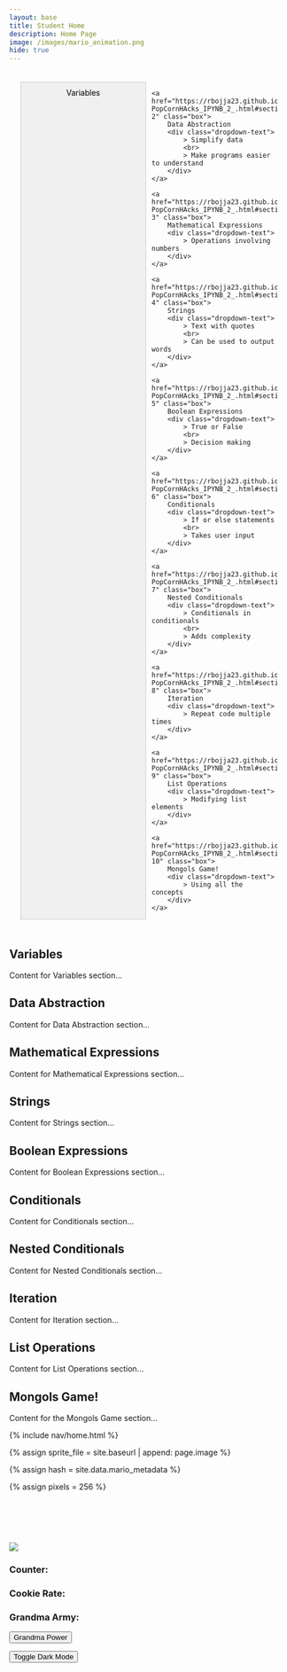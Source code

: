 ```yaml
---
layout: base
title: Student Home 
description: Home Page
image: /images/mario_animation.png
hide: true
---
```



<style>
    .grid-container {
        display: grid;
        grid-template-columns: repeat(auto-fill, minmax(150px, 1fr));
        gap: 10px;
        padding: 20px;
    }
    
    .box {
        background-color: #f0f0f0;
        border: 1px solid #ccc;
        padding: 10px;
        text-align: center;
        position: relative;
        text-decoration: none;
        color: black;
        transition: background-color 0.3s;
    }

    .box:hover {
        background-color: #e0e0e0;
    }

    .dropdown-text {
        display: none;
        position: absolute;
        top: 100%;
        left: 50%;
        transform: translateX(-50%);
        background-color: white;
        border: 1px solid #ccc;
        padding: 5px;
        z-index: 1;
        white-space: nowrap;
    }

    .box:hover .dropdown-text {
        display: block;
    }
</style>

<div class="grid-container">
    <a href="https://rbojja23.github.io/rohan_2025/2024/09/05/Sprint2A-PopCornHAcks_IPYNB_2_.html#section3-1" class="box">
        Variables
        <div class="dropdown-text">
            > Store data values
            <br>
            > Holding information
        </div>
    </a>

    <a href="https://rbojja23.github.io/rohan_2025/2024/09/05/Sprint2A-PopCornHAcks_IPYNB_2_.html#section3-2" class="box">
        Data Abstraction
        <div class="dropdown-text">
            > Simplify data
            <br>
            > Make programs easier to understand
        </div>
    </a>

    <a href="https://rbojja23.github.io/rohan_2025/2024/09/05/Sprint2A-PopCornHAcks_IPYNB_2_.html#section3-3" class="box">
        Mathematical Expressions
        <div class="dropdown-text">
            > Operations involving numbers
        </div>
    </a>

    <a href="https://rbojja23.github.io/rohan_2025/2024/09/05/Sprint2A-PopCornHAcks_IPYNB_2_.html#section3-4" class="box">
        Strings
        <div class="dropdown-text">
            > Text with quotes
            <br>
            > Can be used to output words
        </div>
    </a>

    <a href="https://rbojja23.github.io/rohan_2025/2024/09/05/Sprint2A-PopCornHAcks_IPYNB_2_.html#section3-5" class="box">
        Boolean Expressions
        <div class="dropdown-text">
            > True or False
            <br>
            > Decision making
        </div>
    </a>

    <a href="https://rbojja23.github.io/rohan_2025/2024/09/05/Sprint2A-PopCornHAcks_IPYNB_2_.html#section3-6" class="box">
        Conditionals
        <div class="dropdown-text">
            > If or else statements
            <br>
            > Takes user input
        </div>
    </a>

    <a href="https://rbojja23.github.io/rohan_2025/2024/09/05/Sprint2A-PopCornHAcks_IPYNB_2_.html#section3-7" class="box">
        Nested Conditionals
        <div class="dropdown-text">
            > Conditionals in conditionals
            <br>
            > Adds complexity
        </div>
    </a>

    <a href="https://rbojja23.github.io/rohan_2025/2024/09/05/Sprint2A-PopCornHAcks_IPYNB_2_.html#section3-8" class="box">
        Iteration
        <div class="dropdown-text">
            > Repeat code multiple times
        </div>
    </a>

    <a href="https://rbojja23.github.io/rohan_2025/2024/09/05/Sprint2A-PopCornHAcks_IPYNB_2_.html#section3-9" class="box">
        List Operations
        <div class="dropdown-text">
            > Modifying list elements
        </div>
    </a>

    <a href="https://rbojja23.github.io/rohan_2025/2024/09/05/Sprint2A-PopCornHAcks_IPYNB_2_.html#section3-10" class="box">
        Mongols Game!
        <div class="dropdown-text">
            > Using all the concepts
        </div>
    </a>
</div>



<section id="section3-1">
    <h2>Variables</h2>
    <p>Content for Variables section...</p>
</section>

<section id="section3-2">
    <h2>Data Abstraction</h2>
    <p>Content for Data Abstraction section...</p>
</section>

<section id="section3-3">
    <h2>Mathematical Expressions</h2>
    <p>Content for Mathematical Expressions section...</p>
</section>

<section id="section3-4">
    <h2>Strings</h2>
    <p>Content for Strings section...</p>
</section>

<section id="section3-5">
    <h2>Boolean Expressions</h2>
    <p>Content for Boolean Expressions section...</p>
</section>

<section id="section3-6">
    <h2>Conditionals</h2>
    <p>Content for Conditionals section...</p>
</section>

<section id="section3-7">
    <h2>Nested Conditionals</h2>
    <p>Content for Nested Conditionals section...</p>
</section>

<section id="section3-8">
    <h2>Iteration</h2>
    <p>Content for Iteration section...</p>
</section>

<section id="section3-9">
    <h2>List Operations</h2>
    <p>Content for List Operations section...</p>
</section>

<section id="section3-10">
    <h2>Mongols Game!</h2>
    <p>Content for the Mongols Game section...</p>
</section>






<!-- Liquid:  statements -->

<!-- Include submenu from _includes to top of pages -->
{% include nav/home.html %}
<!--- Concatenation of site URL to frontmatter image  --->
{% assign sprite_file = site.baseurl | append: page.image %}
<!--- Has is a list variable containing mario metadata for sprite --->
{% assign hash = site.data.mario_metadata %}  
<!--- Size width/height of Sprit images --->
{% assign pixels = 256 %}

<!--- HTML for page contains <p> tag named "Mario" and class properties for a "sprite"  -->


<p id="mario" class="sprite"></p>

<style>
  .fade-rotate {
    animation: fadeInRotate 2s forwards;
  }

  @keyframes fadeInRotate {
    0% { opacity: 0; transform: rotate(0deg); }
    100% { opacity: 1; transform: rotate(360deg); }
  }
</style>

<h1 class="fade-rotate">Cookie Clicker!</h1>
<img id="cookie" onclick="cookiePress()" src="https://upload.wikimedia.org/wikipedia/commons/thumb/f/f1/2ChocolateChipCookies.jpg/250px-2ChocolateChipCookies.jpg">
<h3 id="counter">Counter:</h3>
<h3 id="rate">Cookie Rate:</h3>
<h3 id="grandma-list">Grandma Army: </h3>
<div>
  <button onclick="grandmaPress()" id="grandma-btn">Grandma Power</button>
</div>
  
<!--- Embedded Cascading Style Sheet (CSS) rules, 
        define how HTML elements look 
--->
<style>

body.dark-mode {
  background-color: black;
  color: white;
}

a {
  color: blue;
}

body.dark-mode a {
  color: white;
}

.page-header {
  background-color: #f5f5f5;
  color: black;
}

body.dark-mode .page-header {
  background-color: black;
  color: white;
}

.btn {
  background-color: #eeeeee;
  color: black;
  border: 2px solid black;
}

body.dark-mode .btn {
  background-color: black;
  color: white;
  border: 2px solid white;
}

/* Dark mode styles for code blocks, tables, etc. */
body.dark-mode code {
  background-color: #333333;
  color: white;
}

body.dark-mode pre {
  background-color: #333333;
  color: white;
  border-color: #555555;
}

body.dark-mode blockquote {
  color: white;
  border-left-color: #555555;
}

body.dark-mode hr {
  background-color: #555555;
}

body.dark-mode table {
  border-color: #555555;
}

body.dark-mode th, body.dark-mode td {
  border-color: #555555;
}

body.dark-mode .site-footer {
  border-top-color: #555555;
}

  /*CSS style rules for the id and class of the sprite...
  */
  .sprite {
    height: {{pixels}}px;
    width: {{pixels}}px;
    background-image: url('{{sprite_file}}');
    background-repeat: no-repeat;
  }

  /*background position of sprite element
  */
  #mario {
    background-position: calc({{animations[0].col}} * {{pixels}} * -1px) calc({{animations[0].row}} * {{pixels}}* -1px);
  }
</style>

<script>
  function shopbtn(){
    rate = 1
    btn = docuemnt.getElementById("btn")
    rate += 2
  }
</script>

<!--- Embedded executable code--->
<script>
  ////////// convert YML hash to javascript key:value objects /////////

  var mario_metadata = {}; //key, value object
  {% for key in hash %}  
  
  var key = "{{key | first}}"  //key
  var values = {} //values object
  values["row"] = {{key.row}}
  values["col"] = {{key.col}}
  values["frames"] = {{key.frames}}
  mario_metadata[key] = values; //key with values added

  {% endfor %}

  ////////// game object for player /////////

  class Mario {
    constructor(meta_data) {
      this.tID = null;  //capture setInterval() task ID
      this.positionX = 0;  // current position of sprite in X direction
      this.currentSpeed = 0;
      this.marioElement = document.getElementById("mario"); //HTML element of sprite
      this.pixels = {{pixels}}; //pixel offset of images in the sprite, set by liquid constant
      this.interval = 100; //animation time interval
      this.obj = meta_data;
      this.marioElement.style.position = "absolute";
    }

    animate(obj, speed) {
      let frame = 0;
      const row = obj.row * this.pixels;
      this.currentSpeed = speed;

      this.tID = setInterval(() => {
        const col = (frame + obj.col) * this.pixels;
        this.marioElement.style.backgroundPosition = `-${col}px -${row}px`;
        this.marioElement.style.left = `${this.positionX}px`;

        this.positionX += speed;
        frame = (frame + 1) % obj.frames;

        const viewportWidth = window.innerWidth;
        if (this.positionX > viewportWidth - this.pixels) {
          document.documentElement.scrollLeft = this.positionX - viewportWidth + this.pixels;
        }
      }, this.interval);
    }

    startWalking() {
      this.stopAnimate();
      this.animate(this.obj["Walk"], 3);
    }

    startRunning() {
      this.stopAnimate();
      this.animate(this.obj["Run1"], 6);
    }

    startPuffing() {
      this.stopAnimate();
      this.animate(this.obj["Puff"], 0);
    }

    startCheering() {
      this.stopAnimate();
      this.animate(this.obj["Cheer"], 0);
    }

    startFlipping() {
      this.stopAnimate();
      this.animate(this.obj["Flip"], 0);
    }

    startResting() {
      this.stopAnimate();
      this.animate(this.obj["Rest"], 0);
    }

    stopAnimate() {
      clearInterval(this.tID);
    }
  }

  const mario = new Mario(mario_metadata);

  ////////// event control /////////

  window.addEventListener("keydown", (event) => {
    if (event.key === "ArrowRight") {
      event.preventDefault();
      if (event.repeat) {
        mario.startCheering();
      } else {
        if (mario.currentSpeed === 0) {
          mario.startWalking();
        } else if (mario.currentSpeed === 3) {
          mario.startRunning();
        }
      }
    } else if (event.key === "ArrowLeft") {
      event.preventDefault();
      if (event.repeat) {
        mario.stopAnimate();
      } else {
        mario.startPuffing();
      }
    }
  });

  //touch events that enable animations
  window.addEventListener("touchstart", (event) => {
    event.preventDefault(); // prevent default browser action
    if (event.touches[0].clientX > window.innerWidth / 2) {
      // move right
      if (currentSpeed === 0) { // if at rest, go to walking
        mario.startWalking();
      } else if (currentSpeed === 3) { // if walking, go to running
        mario.startRunning();
      }
    } else {
      // move left
      mario.startPuffing();
    }
  });

  //stop animation on window blur
  window.addEventListener("blur", () => {
    mario.stopAnimate();
  });

  //start animation on window focus
  window.addEventListener("focus", () => {
     mario.startFlipping();
  });

  //start animation on page load or page refresh
  document.addEventListener("DOMContentLoaded", () => {
    // adjust sprite size for high pixel density devices
    const scale = window.devicePixelRatio;
    const sprite = document.querySelector(".sprite");
    sprite.style.transform = `scale(${0.2 * scale})`;
    mario.startResting();
  });

</script>

<script>
  // counter_value = 0;
  if (localStorage.getItem("counter_value") === null) {
    localStorage.setItem("counter_value", 0);
    localStorage.setItem("cookie_rate", 1);
  }

  function cookiePress(){
    // counter_value = Number(counter_value) + 1
    counter_storage = localStorage.getItem("counter_value");
    cookie_rate = localStorage.getItem("cookie_rate");
    localStorage.setItem("counter_value", Number(counter_storage) + Number(cookie_rate));

    counter = document.getElementById("counter");
    counter.innerHTML = `Counter: ${Number(counter_storage) + Number(cookie_rate)}`

    var audio = new Audio('assets/crunch.mp3');
    audio.play();
  }

  function grandmaPress(){
    var grandma_increase = 100;
    var grandma_price = 10;
    counter_storage = localStorage.getItem("counter_value");
    cookie_rate = localStorage.getItem("cookie_rate");
    localStorage.setItem("cookie_rate", Number(cookie_rate) + grandma_increase);

    if (Number(counter_storage) > grandma_price) {
      rate = document.getElementById("rate");
      counter = document.getElementById("counter");

      rate.innerHTML = `Cookie Rate: ${Number(cookie_rate) + grandma_increase}`;

      localStorage.setItem("counter_value", Number(counter_storage) - grandma_price);
      counter.innerHTML = `Counter: ${Number(counter_storage) - grandma_price}`
      grandma_number = (Number(cookie_rate) + grandma_increase - 1)/5
      grandmaArmy_string = "👵".repeat(grandma_number);
      document.getElementById("grandma-list").innerHTML = `Grandma Army: ${grandmaArmy_string}`
    }
  }

  window.onload = function() {
    var counter_storage = localStorage.getItem("counter_value");
    var cookie_rate = localStorage.getItem("cookie_rate");
    document.getElementById("counter").innerHTML = `Counter: ${counter_storage}`;
    document.getElementById("rate").innerHTML = `Cookie Rate: ${cookie_rate}`;

    var grandma_increase = 5;
    grandma_number = (Number(cookie_rate) + grandma_increase - 1)/5
    grandmaArmy_string = "👵" + int(grandma_number);
    document.getElementById("grandma-list").innerHTML = `Grandma Army: ${grandmaArmy_string}`
  };
</script>


<button id="toggle-dark-mode">Toggle Dark Mode</button>

<script>
  const toggleDarkMode = () => {
    document.body.classList.toggle('dark-mode');
  };

  document.getElementById('toggle-dark-mode').addEventListener('click', toggleDarkMode);
</script>